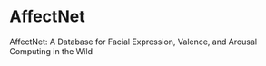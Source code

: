 # AffectNet
AffectNet: A Database for Facial Expression, Valence, and Arousal Computing in the Wild
